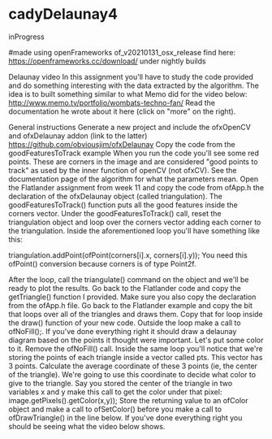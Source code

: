# cadyDelaunay4
inProgress

#made using openFrameworks of_v20210131_osx_release 
find here: https://openframeworks.cc/download/
under nightly builds

Delaunay video
In this assignment you'll have to study the code provided and do something interesting with the data extracted by the algorithm. The idea is to built something similar to what Memo did for the video below:
http://www.memo.tv/portfolio/wombats-techno-fan/
Read the documentation he wrote about it here (click on "more" on the right).


General instructions
Generate a new project and include the ofxOpenCV and ofxDelaunay addon (link to the latter)
https://github.com/obviousjim/ofxDelaunay
Copy the code from the goodFeaturesToTrack example
When you run the code you'll see some red points. These are corners in the image and are considered "good points to track" as used by the inner function of openCV (not ofxCV). See the documentation page of the algorithm for what the parameters mean.
Open the Flatlander assignment from week 11 and copy the code from ofApp.h the declaration of the ofxDelaunay object (called triangulation).
The goodFeaturesToTrack() function puts all the good features inside the corners vector. Under the goodFeaturesToTrack() call, reset the triangulation object and loop over the corners vector adding each corner to the triangulation. Inside the aforementioned loop you'll have something like this:

triangulation.addPoint(ofPoint(corners[i].x, corners[i].y));
You need this ofPoint() conversion because corners is of type Point2f.

After the loop, call the triangulate() command on the object and we'll be ready to plot the results.
Go back to the Flatlander code and copy the getTriangle() function I provided. Make sure you also copy the declaration from the ofApp.h file.
Go back to the Flatlander example and copy the bit that loops over all of the triangles and draws them. Copy that for loop inside the draw() function of your new code.
Outside the loop make a call to ofNoFill();. If you've done everything right it should draw a delaunay diagram based on the points it thought were important. Let's put some color to it.
Remove the ofNoFill() call.
Inside the same loop you'll notice that we're storing the points of each triangle inside a vector called pts. This vector has 3 points. Calculate the average coordinate of these 3 points (ie, the center of the triangle). We're going to use this coordinate to decide what color to give to the triangle.
Say you stored the center of the triangle in two variables x and y make this call to get the color under that pixel: image.getPixels().getColor(x,y)); Store the returning value to an ofColor object and make a call to ofSetColor() before you make a call to ofDrawTriangle() in the line below. If you've done everything right you should be seeing what the video below shows. 
